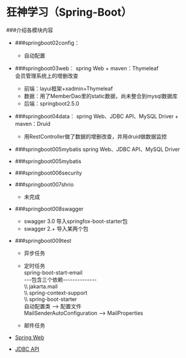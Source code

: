 # 狂神学习（Spring-Boot）

###介绍各模块内容

* ###springboot02config：
  
  * 自动配置
* ###springboot03web：
  spring Web + maven：Thymeleaf \
  会员管理系统上的增删改查 
  * 前端：layui框架+xadmin+Thymeleaf 
  * 数据：用了MemberDao里的static数据，尚未整合到mysql数据库
  * 后端：springboot2.5.0
* ###springboot04data：
  spring Web、JDBC API、MySQL Driver + maven：Druid
  * 用RestController做了数据的增删改查，并用druid做数据监控
* ###springboot005mybatis
  spring Web、JDBC API、MySQL Driver
* ###springboot005mybatis
* ###springboot006security
* ###springboot007shrio
  * 未完成
* ###springboot008swagger
  * swagger 3.0 导入springfox-boot-starter包
  * swagger 2.+ 导入某两个包
* ###springboot009test
  * 异步任务
  * 定时任务\
    spring-boot-start-email  
    ---包含三个依赖--------------\
    \\\ jakarta.mail\
    \\\ spring-context-support\
    \\\ spring-boot-starter\
    自动配置类 --> 配置文件\
    MailSenderAutoConfiguration --> MailProperties
    
  * 邮件任务





* [Spring Web](https://docs.spring.io/spring-boot/docs/2.5.2/reference/htmlsingle/#boot-features-developing-web-applications)
* [JDBC API](https://docs.spring.io/spring-boot/docs/2.5.2/reference/htmlsingle/#boot-features-sql)
